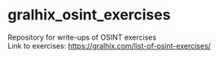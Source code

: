 # gralhix_osint_exercises
Repository for write-ups of OSINT exercises </br>
Link to exercises: https://gralhix.com/list-of-osint-exercises/
